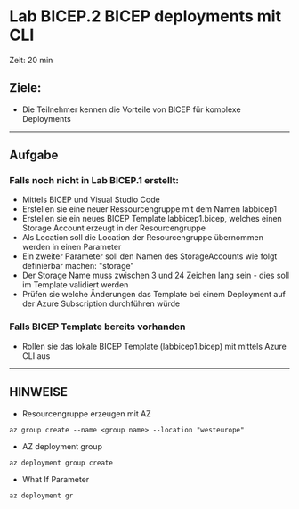 # Lab BICEP.2 BICEP deployments mit CLI

Zeit: 20 min

## Ziele: 
- Die Teilnehmer kennen die Vorteile von BICEP für komplexe Deployments
---
## Aufgabe

### Falls noch nicht in Lab BICEP.1 erstellt:
- Mittels BICEP und Visual Studio Code
- Erstellen sie eine neuer Ressourcengruppe mit dem Namen labbicep1
- Erstellen sie ein neues BICEP Template labbicep1.bicep, welches einen Storage Account erzeugt  in der Resourcengruppe
- Als Location soll die Location der Resourcengruppe übernommen werden in einen Parameter
- Ein zweiter Parameter soll den Namen des StorageAccounts wie folgt definierbar machen:
	"storage"<Eindeutige ID>
- Der Storage Name muss zwischen 3 und 24 Zeichen lang sein - dies soll im Template validiert werden
- Prüfen sie welche Änderungen das Template bei einem Deployment auf der Azure Subscription durchführen würde
### Falls BICEP Template bereits vorhanden
- Rollen sie das lokale BICEP Template (labbicep1.bicep) mit mittels Azure CLI aus

---		

## HINWEISE

- Resourcengruppe erzeugen mit AZ
```
az group create --name <group name> --location "westeurope"
```
- AZ deployment group
```
az deployment group create 
```

- What If Parameter
```
az deployment gr